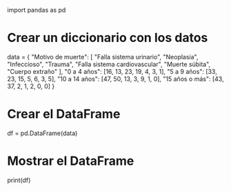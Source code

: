 import pandas as pd
# Crear un diccionario con los datos
data = {
    "Motivo de muerte": [
        "Falla sistema urinario", "Neoplasia", "Infeccioso", "Trauma",
        "Falla sistema cardiovascular", "Muerte súbita", "Cuerpo extraño"
    ],
    "0 a 4 años": [16, 13, 23, 19, 4, 3, 1],
    "5 a 9 años": [33, 23, 15, 5, 6, 3, 5],
    "10 a 14 años": [47, 50, 13, 3, 9, 1, 0],
    "15 años o más": [43, 37, 2, 1, 2, 0, 0]
}

# Crear el DataFrame
df = pd.DataFrame(data)

# Mostrar el DataFrame
print(df)

